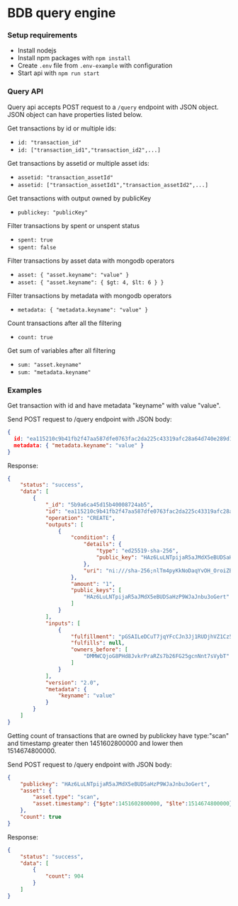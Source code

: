 # BDB query engine #

### Setup requirements ###
- Install nodejs
- Install npm packages with `npm install`
- Create `.env` file from `.env-example` with configuration
- Start api with `npm run start`

### Query API ###

Query api accepts POST request to a `/query` endpoint with JSON object.
JSON object can have properties listed below.

Get transactions by id or multiple ids:
- `id: "transaction_id"`
- `id: ["transaction_id1","transaction_id2",...]`

Get transactions by assetid or multiple asset ids:
- `assetid: "transaction_assetId"`
- `assetid: ["transaction_assetId1","transaction_assetId2",...]`

Get transactions with output owned by publicKey
- `publickey: "publicKey"`

Filter transactions by spent or unspent status
- `spent: true`
- `spent: false`

Filter transactions by asset data with mongodb operators
- `asset: { "asset.keyname": "value" }`
- `asset: { "asset.keyname": { $gt: 4, $lt: 6 } }`

Filter transactions by metadata with mongodb operators
- `metadata: { "metadata.keyname": "value" }`

Count transactions after all the filtering
- `count: true`

Get sum of variables after all filtering
- `sum: "asset.keyname"`
- `sum: "metadata.keyname"`

### Examples ###

Get transaction with id and have metadata "keyname" with value "value".

Send POST request to /query endpoint with JSON body:

```json
{
  id: "ea115210c9b41fb2f47aa587dfe0763fac2da225c43319afc28a64d740e289d1",
  metadata: { "metadata.keyname": "value" }
}
```

Response:
```json
{
    "status": "success",
    "data": [
        {
            "_id": "5b9a6ca45d15b40008724ab5",
            "id": "ea115210c9b41fb2f47aa587dfe0763fac2da225c43319afc28a64d740e289d1",
            "operation": "CREATE",
            "outputs": [
                {
                    "condition": {
                        "details": {
                            "type": "ed25519-sha-256",
                            "public_key": "HAz6LuLNTpijaR5aJMdX5eBUDSaHzP9WJaJnbu3oGert"
                        },
                        "uri": "ni:///sha-256;nlTm4pyKkNoDaqYvOH_OroiZBnnTUshR3KZDNiG3rQ4?fpt=ed25519-sha-256&cost=131072"
                    },
                    "amount": "1",
                    "public_keys": [
                        "HAz6LuLNTpijaR5aJMdX5eBUDSaHzP9WJaJnbu3oGert"
                    ]
                }
            ],
            "inputs": [
                {
                    "fulfillment": "pGSAILeDCuT7jqYFcCJn3Jj1RUDjhVZ1Cz5-KRBxYmpc87UugUAyplQj46O_xCDNJzhTj8Wndn48fuVtCW7DqJALwuky7ZGNSrQ8J1WBe2yd30g2C30zvn6YkINr8iyW1UxDZRcC",
                    "fulfills": null,
                    "owners_before": [
                        "DMMWCQjoG8PHd8JvkrPraRZs7b26FG25gcnNnt7sVybT"
                    ]
                }
            ],
            "version": "2.0",
            "metadata": {
                "keyname": "value"
            }
        }
    ]
}
```

Getting count of transactions that are owned by publickey have type:"scan" and timestamp greater then 1451602800000 and lower then 1514674800000.

Send POST request to /query endpoint with JSON body:

```json
{
	"publickey": "HAz6LuLNTpijaR5aJMdX5eBUDSaHzP9WJaJnbu3oGert",
	"asset": {
		"asset.type": "scan",
		"asset.timestamp": {"$gte":1451602800000, "$lte":1514674800000}
	},
	"count": true
}
```

Response:
```json
{
    "status": "success",
    "data": [
        {
            "count": 904
        }
    ]
}
```
